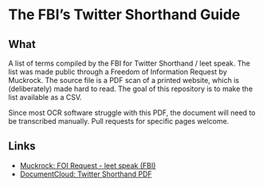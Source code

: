 # The FBI’s Twitter Shorthand Guide

## What

A list of terms compiled by the FBI for Twitter Shorthand / leet speak. The list was made public through a Freedom of Information Request by Muckrock. The source file is a PDF scan of a printed website, which is (deliberately) made hard to read. The goal of this repository is to make the list available as a CSV.

Since most OCR software struggle with this PDF, the document will need to be transcribed manually. Pull requests for specific pages welcome.

## Links

- [Muckrock: FOI Request - leet speak (FBI)](https://www.muckrock.com/foi/united-states-of-america-10/leet-speak-fbi-10154/#1199460-responsive-documents)
- [DocumentCloud: Twitter Shorthand PDF](https://www.documentcloud.org/documents/1199460-responsive-documents.html#document/p1)